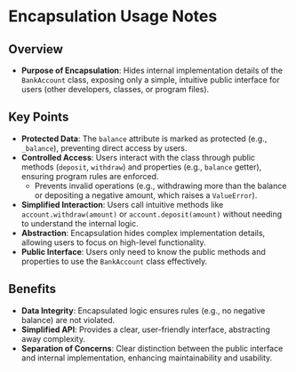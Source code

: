 # Encapsulation Usage Notes

## Overview
- **Purpose of Encapsulation**: Hides internal implementation details of the `BankAccount` class, exposing only a simple, intuitive public interface for users (other developers, classes, or program files).

## Key Points
- **Protected Data**: The `balance` attribute is marked as protected (e.g., `_balance`), preventing direct access by users.
- **Controlled Access**: Users interact with the class through public methods (`deposit`, `withdraw`) and properties (e.g., `balance` getter), ensuring program rules are enforced.
  - Prevents invalid operations (e.g., withdrawing more than the balance or depositing a negative amount, which raises a `ValueError`).
- **Simplified Interaction**: Users call intuitive methods like `account.withdraw(amount)` or `account.deposit(amount)` without needing to understand the internal logic.
- **Abstraction**: Encapsulation hides complex implementation details, allowing users to focus on high-level functionality.
- **Public Interface**: Users only need to know the public methods and properties to use the `BankAccount` class effectively.

## Benefits
- **Data Integrity**: Encapsulated logic ensures rules (e.g., no negative balance) are not violated.
- **Simplified API**: Provides a clear, user-friendly interface, abstracting away complexity.
- **Separation of Concerns**: Clear distinction between the public interface and internal implementation, enhancing maintainability and usability.